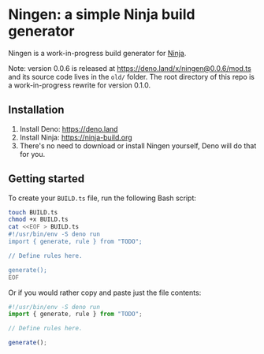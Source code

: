 # Ningen: a simple Ninja build generator

Ningen is a work-in-progress build generator for
[Ninja](https://ninja-build.org).

Note: version 0.0.6 is released at https://deno.land/x/ningen@0.0.6/mod.ts and
its source code lives in the `old/` folder. The root directory of this repo is a
work-in-progress rewrite for version 0.1.0.

## Installation

1. Install Deno: https://deno.land
2. Install Ninja: https://ninja-build.org
3. There's no need to download or install Ningen yourself, Deno will do that for
   you.

## Getting started

To create your `BUILD.ts` file, run the following Bash script:

```sh
touch BUILD.ts
chmod +x BUILD.ts
cat <<EOF > BUILD.ts
#!/usr/bin/env -S deno run
import { generate, rule } from "TODO";

// Define rules here.

generate();
EOF
```

Or if you would rather copy and paste just the file contents:

```ts
#!/usr/bin/env -S deno run
import { generate, rule } from "TODO";

// Define rules here.

generate();
```
